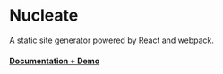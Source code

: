 # Nucleate

A static site generator powered by React and webpack.

#### [Documentation + Demo](https://nucleatejs.github.io)
